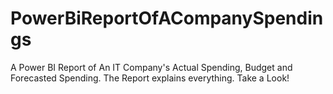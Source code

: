# PowerBiReportOfACompanySpendings
A Power BI Report of An IT Company's Actual Spending, Budget and Forecasted Spending. 
The Report explains everything. Take a Look!
